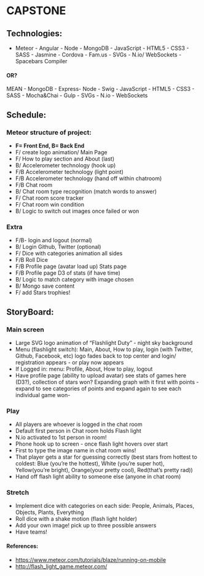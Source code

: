 # CAPSTONE

## Technologies:
- Meteor - Angular - Node - MongoDB - JavaScript - HTML5 - CSS3 - SASS - Jasmine - Cordova - Fam.us - SVGs - N.io/ WebSockets - Spacebars Compiler
#### OR?
MEAN - MongoDB - Express- Node - Swig - JavaScript - HTML5 - CSS3 - SASS - Mocha&Chai - Gulp - SVGs - N.io - WebSockets

## Schedule:
### Meteor structure of project:
- **F= Front End, B= Back End**
- F/ create logo animation/ Main Page
- F/ How to play section and About (last)
- B/ Accelerometer technology (hook up)
- F/B Accelerometer technology (light point)
- F/B Accelerometer technology (hand off within chatroom)
- F/B Chat room
- B/ Chat room type recognition (match words to answer)
- F/ Chat room score tracker
- F/ Chat room win condition
- B/ Logic to switch out images once failed or won

### Extra
- F/B- login and logout (normal)
- B/ Login Github, Twitter (optional)
- F/ Dice with categories animation all sides
- F/B Roll Dice
- F/B Profile page (avatar load up) Stats page
- F/B Profile page D3 of stats (if have time)
- B/ Logic to match category with image chosen
- B/ Mongo save content
- F/ add Stars trophies!

## StoryBoard:
### Main screen
- Large SVG logo animation of “Flashlight Duty” - night sky background
- Menu (flashlight switch): Main, About, How to play, login (with Twitter, Github, Facebook, etc)
logo fades back to top center and login/ registration appears - or play now appears
- If Logged in:
menu: Profile, About, How to play, logout
- Have profile page (ability to upload avatar) see stats of games here (D3?), collection of stars won? Expanding graph with it first with points - expand to see categories of points and expand again to see each individual game won-


### Play
- All players are whoever is logged in the chat room
- Default first person in Chat room holds Flash light
- N.io activated to 1st person in room!
- Phone hook up to screen - once flash light hovers over start
- First to type the image name in chat room wins!
- That player gets a star for guessing correctly (best stars from hottest to coldest: Blue (you’re the hottest), White (you’re super hot), Yellow(you’re bright), Orange(your pretty cool), Red(that’s pretty rad))
- Hand off flash light ability to someone else (anyone in chat room)


### Stretch
- Implement dice with categories on each side: People, Animals, Places, Objects, Plants, Everything
- Roll dice with a shake motion (flash light holder)
- Add your own image! pick up to three possible answers
- Have teams!


#### References:
- https://www.meteor.com/tutorials/blaze/running-on-mobile
- http://flash_light_game.meteor.com/
